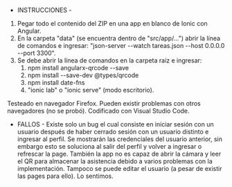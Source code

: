 - INSTRUCCIONES -

1. Pegar todo el contenido del ZIP en una app en blanco de Ionic con Angular. 
2. En la carpeta "data" (se encuentra dentro de "src/app/...") abrir la línea de comandos e ingresar: "json-server --watch tareas.json --host 0.0.0.0 --port 3300".
3. Se debe abrir la línea de comandos en la carpeta raíz e ingresar: 
    1. npm install angularx-qrcode --save
    2. npm install --save-dev @types/qrcode
    3. npm install date-fns
    4. "ionic lab" o "ionic serve" (modo escritorio).

Testeado en navegador Firefox. Pueden existir problemas con otros navegadores (no se probó).
Codificado con Visual Studio Code.

- FALLOS -
Existe solo un bug el cual consiste en iniciar sesión con un usuario después de haber cerrado sesión con un usuario distinto e ingresar al perfil. Se mostrarán las credenciales del usuario anterior, sin embargo esto se soluciona al salir del perfil y volver a ingresar o refrescar la page.
También la app no es capaz de abrir la cámara y leer el QR para almacenar la asistencia debido a varios problemas con la implementación. Tampoco se puede editar el usuario (a pesar de existir las pages para ello).
Lo sentimos.
